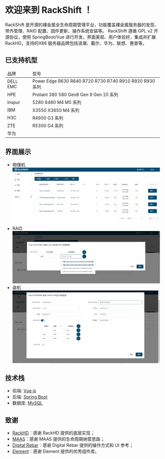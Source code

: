 # 欢迎来到 RackShift ！

RackShift 是开源的裸金属全生命周期管理平台，功能覆盖裸金属服务器的发现、带外管理、RAID 配置、固件更新、操作系统安装等。 RackShift 遵循 GPL v2 开源协议，使用 SpringBoot/Vue
进行开发，界面美观、用户体验好，集成并扩展 RackHD，支持的X86 服务器品牌包括浪潮、戴尔、华为、联想、惠普等。

## 已支持机型

<table>
<thead>
<tr><td>品牌</td><td>型号</td></tr>
</thead>
<tbody>
<tr>
<td>DELL EMC</td>
<td>Power Edge R630 R640 R720 R730 R740 R910 R920 R930系列</td>
</tr>
<tr>
<td>HPE</td>
<td>Proliant 380 580 Gen8 Gen 9 Gen 10 系列</td>
</tr>

<tr>
<td>Inspur</td>
<td>5280 8480 M4 M5 系列</td>
</tr>

<tr>
<td>IBM</td>
<td>X3550 X3650 M4 系列</td>
</tr>

<tr>
<td>H3C</td>
<td>R4900 G3 系列</td>
</tr>

<tr>
<td>ZTE</td>
<td>R5300 G4 系列</td>
</tr>

<tr>
<td>华为</td>
<td></td>
</tr>

</tbody>
</table>

## 界面展示

* 物理机
  ![runnob](static/wizard/main.jpg)
* RAID
  ![runnob](static/wizard/raid.jpg)
* 装机
  ![runnob](static/wizard/centos.jpg)

## 技术栈

- 前端: [Vue.js](https://vuejs.org/)
- 后端: [Spring Boot](https://www.tutorialspoint.com/spring_boot/spring_boot_introduction.htm)
- 数据库: [MySQL](https://www.mysql.com/)

## 致谢

- [RackHD](https://rackhd.github.io/)：感谢 RackHD 提供的底层实现；
- [MAAS](https://maas.io/)：感谢 MAAS 提供的生命周期纳管思路；
- [Digital Rebar](https://rackn.com/rebar/)：感谢 Digital Rebar 提供的操作方式和 UI 参考；
- [Element](https://element.eleme.cn/#/)：感谢 Element 提供的优秀组件库。